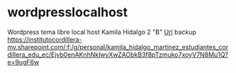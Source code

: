 # wordpresslocalhost
Wordpress tema libre local host
Kamila Hidalgo
2 "B"
[Url](http://kamila1.local/)
backup https://institutocordillera-my.sharepoint.com/:f:/g/personal/kamila_hidalgo_martinez_estudiantes_cordillera_edu_ec/Ejvb0enAKnhNklwyXwZAObkB3f8pTzmuko7xoyV7N8Mu1Q?e=9ugF6w
